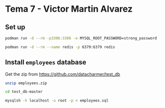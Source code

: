 # Tema 7 - Victor Martin Alvarez

## Set up

```bash
podman run -d --rm -p3306:3306 -e MYSQL_ROOT_PASSWORD=strong_password --name mysql8 mysql
```

```bash
podman run -d --rm --name redis -p 6379:6379 redis
```

## Install `employees` database

Get the zip from https://github.com/datacharmer/test_db

```bash
unzip employees.zip
```

```bash
cd test_db-master
```

```bash
mysqlsh -h localhost -u root -p < employees.sql
```
